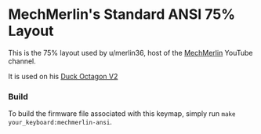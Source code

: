 # MechMerlin's Standard ANSI 75% Layout

This is the 75% layout used by u/merlin36, host of the [MechMerlin](www.youtube.com/mechmerlin)
YouTube channel.

It is used on his
[Duck Octagon V2](https://github.com/qmk/qmk_firmware/tree/master/keyboards/octagon/v2)

### Build
To build the firmware file associated with this keymap, simply run `make your_keyboard:mechmerlin-ansi`.
